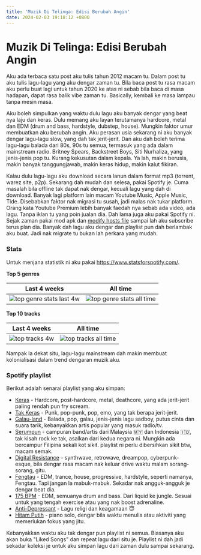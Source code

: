 ```yaml
---
title: 'Muzik Di Telinga: Edisi Berubah Angin'
date: 2024-02-03 19:18:12 +0800
---
```


# Muzik Di Telinga: Edisi Berubah Angin

Aku ada terbaca satu post aku tulis tahun 2012 macam tu. Dalam post tu aku tulis lagu-lagu yang aku dengar zaman tu. Bila baca post tu rasa macam aku perlu buat lagi untuk tahun 2020 ke atas ni sebab bila baca di masa hadapan, dapat rasa balik vibe zaman tu. Basically, kembali ke masa lampau tanpa mesin masa.

Aku boleh simpulkan yang waktu dulu lagu aku banyak dengar yang beat nya laju dan keras. Dulu memang aku layan terutamanya hardcore, metal dan EDM (drum and bass, hardstyle, dubstep, house). Mungkin faktor umur membuatkan aku berubah angin. Aku perasan usia sekarang ni aku banyak dengar lagu-lagu slow, yang dah tak jerit-jerit. Dan aku dah boleh terima lagu-lagu balada dari 80s, 90s tu semua, termasuk yang ada dalam mainstream radio. Britney Spears, Backstreet Boys, Siti Nurhaliza, yang jenis-jenis pop tu. Kurang kekusutan dalam kepala. Ya lah, makin berusia, makin banyak tanggungjawab, makin keras hidup, makin kalut fikiran.

Kalau dulu lagu-lagu aku download secara lanun dalam format mp3 (torrent, warez site, p2p). Sekarang dah mudah dan selesa, pakai Spotify je. Cuma masalah bila offline tak dapat nak dengar, kecuali lagu yang dah di download. Banyak lagi platform lain macam Youtube Music, Apple Music, Tide. Disebabkan faktor nak migrasi tu susah, jadi malas nak tukar platform. Orang kata Youtube Premium lebih banyak faedah nya sebab ada video, ada lagu. Tanpa iklan tu yang poin jualan dia. Dah lama juga aku pakai Spotify ni. Sejak zaman pakai mod apk dan [modify hosts file][hosts] sampai lah aku subscribe terus plan dia. Banyak dah lagu aku dengar dan playlist pun dah berlambak aku buat. Jadi nak migrate tu bukan lah perkara yang mudah.

### Stats

Untuk menjana statistik ni aku pakai https://www.statsforspotify.com/.

**Top 5 genres**

 Last 4 weeks        |  All time
-------- | -------
![top genre stats last 4w][genre4w] | ![top genre stats all time][genrealltime]


**Top 10 tracks**

 Last 4 weeks        |  All time
-------- | -------
![top tracks 4w][track4w] | ![top tracks all time][trackalltime]

Nampak la dekat situ, lagu-lagu mainstream dah makin membuat kolonialisasi dalam trend dengaran muzik aku.

### Spotify playlist

Berikut adalah senarai playlist yang aku simpan:

- [Keras][keras] - Hardcore, post-hardcore, metal, deathcore, yang ada jerit-jerit paling rendah pun fry scream.
- [Tak Keras][tak-keras] - Punk, pop-punk, pop, emo, yang tak berapa jerit-jerit.
- [Galau-land][galau-land] - Balada, pop, galau, jenis-jenis lagu sadboy, putus cinta dan suara tarik, kebanyakkan artis popular yang masuk radio/tv.
- [Serumpun][serumpun] - campuran band/artis dari Malaysia 🇲🇾 dan Indonesia 🇮🇩, tak kisah rock ke tak, asalkan dari kedua negara ni. Mungkin ada bercampur Filipina sekali kot sikit. playlist ni perlu dibersihkan sikit btw, macam semak.
- [Digital Resistance][digital-resistance] - synthwave, retrowave, dreampop, cyberpunk-esque, bila dengar rasa macam nak keluar drive waktu malam sorang-sorang, gitu.
- [Fengtau][fengtau] - EDM, trance, house, progressive, hardstyle, seperti namanya, Fengtau. Tapi jangan la mabuk-mabuk. Sekadar nak angguk-angguk je dengar beat dia.
- [175 BPM][175-bpm] - EDM, semuanya drum and bass. Dari liquid ke jungle. Sesuai untuk yang tengah exercise atau yang nak boost adrenaline.
- [Anti-Depressant][anti-depressant] - Lagu religi dan keagamaan 😇
- [Hitam Putih][hitam-putih] - piano solo, dengar bila waktu menulis atau aktiviti yang memerlukan fokus yang jitu.

Kebanyakkan waktu aku tak dengar pun playlist ni semua. Biasanya aku akan buka "Liked Songs" dan repeat lagu dari situ je. Playlist ni dah jadi sekadar koleksi je untuk aku simpan lagu dari zaman dulu sampai sekarang.


[keras]: https://open.spotify.com/playlist/5vpX658fCuVsxnqfiFzH8k?si=0529c414a6d2418f
[tak-keras]: https://open.spotify.com/playlist/7GvDNxQ0MdaPPYvuLefE7f?si=194f03b16da94d1d
[galau-land]: https://open.spotify.com/playlist/0VlGYnKHPXHnDdWAUX6Jla?si=8a0cfaf8dea44cc3
[serumpun]: https://open.spotify.com/playlist/4HI4RCionNtLl99cI4YVWg?si=e95f5efe24584201&pt=2d781ca124ac78b08dc661f92fe685e2
[digital-resistance]: https://open.spotify.com/playlist/4CsMGukIQxqO9LjzHYGC4P?si=fd1ad3c8b0a848df
[fengtau]: https://open.spotify.com/playlist/23IbrhiYskAoo5x6qDnIWw?si=99625e0f1aea4c2a
[175-bpm]: https://open.spotify.com/playlist/0sfIPuMBugecq0iOfWQa3y?si=85de834039b94d1c
[anti-depressant]: https://open.spotify.com/playlist/1KYY5exHfccrJYPdSXJxjh?si=2975748ef5ed4037&pt=e0c3aafc1d8da4b3857c924d4ae6692b
[hitam-putih]: https://open.spotify.com/playlist/46tSwphU6m4kzNxoGig1v5?si=078b7c2153e24891&pt=64daf17019da797eb02f3c64bbc33644
[hosts]: https://simpletech.xyz/article/block-ads-on-spotify-app/
[genre4w]: https://raw.githubusercontent.com/luangdiri/luangdiri.github.io/main/_media/topgenre-4w.png
[genrealltime]: https://raw.githubusercontent.com/luangdiri/luangdiri.github.io/main/_media/topgenre-alltime.png
[track4w]: https://raw.githubusercontent.com/luangdiri/luangdiri.github.io/main/_media/toptracks-4w.png
[trackalltime]: https://raw.githubusercontent.com/luangdiri/luangdiri.github.io/main/_media/toptracks-alltime.png
